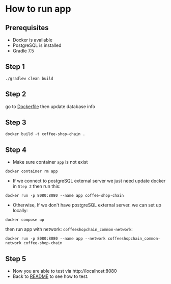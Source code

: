 # How to run app

## Prerequisites
- Docker is available
- PostgreSQL is installed
- Gradle 7.5

## Step 1
```shell
./gradlew clean build
```
## Step 2
go to [Dockerfile](Dockerfile) then update database info

## Step 3
```shell
docker build -t coffee-shop-chain .
```

## Step 4
- Make sure container `app` is not exist
```shell
docker container rm app
```
- If we connect to postgreSQL external server we just need update docker in `Step 2` then run this:
```shell
docker run -p 8080:8080 --name app coffee-shop-chain
```
- Otherwise, If we don't have postgreSQL external server. we can set up locally:
```shell
docker compose up
```
then run app with network: `coffeeshopchain_common-network`:
```shell
docker run -p 8080:8080 --name app --network coffeeshopchain_common-network coffee-shop-chain
```

## Step 5
- Now you are able to test via http://localhost:8080
- Back to [README](README.md) to see how to test.
